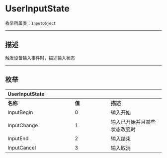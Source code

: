 # UserInputState

枚举所属类：`InputObject`

------------------------------------------------------------------------------------------
## 描述

触发设备输入事件时，描述输入状态

------------------------------------------------------------------------------------------
## 枚举

|<div style="width:200px">UserInputState</div>|<div style="width:100px"></div>|<div style="width:100px"></div>|
|:---   |:---|:---|
|**名称**   |**值**  |**描述**|
|InputBegin   |0   |输入开始|
|InputChange|1   |输入已开始并且某些状态改变时|
|InputEnd|2   |输入结束|
|InputCancel|3   |输入取消|
